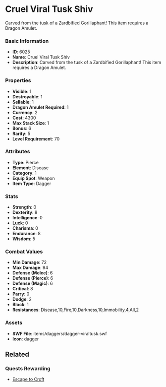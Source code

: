 # Cruel Viral Tusk Shiv

Carved from the tusk of a Zardbified Gorillaphant! This item requires a Dragon Amulet.

### Basic Information

- **ID**: 6025
- **Name**: Cruel Viral Tusk Shiv
- **Description**: Carved from the tusk of a Zardbified Gorillaphant! This item requires a Dragon Amulet.

### Properties

- **Visible**: 1
- **Destroyable**: 1
- **Sellable**: 1
- **Dragon Amulet Required**: 1
- **Currency**: 2
- **Cost**: 4300
- **Max Stack Size**: 1
- **Bonus**: 6
- **Rarity**: 5
- **Level Requirement**: 70

### Attributes

- **Type**: Pierce
- **Element**: Disease
- **Category**: 1
- **Equip Spot**: Weapon
- **Item Type**: Dagger

### Stats

- **Strength**: 0
- **Dexterity**: 8
- **Intelligence**: 0
- **Luck**: 0
- **Charisma**: 0
- **Endurance**: 8
- **Wisdom**: 5

### Combat Values

- **Min Damage**: 72
- **Max Damage**: 94
- **Defense (Melee)**: 6
- **Defense (Pierce)**: 6
- **Defense (Magic)**: 6
- **Critical**: 8
- **Parry**: 0
- **Dodge**: 2
- **Block**: 1
- **Resistances**: Disease,10,Fire,10,Darkness,10,Immobility,4,All,2

### Assets

- **SWF File**: items/daggers/dagger-viraltusk.swf
- **Icon**: dagger

## Related

### Quests Rewarding

- [Escape to Croft](../quests/820-escape-to-croft.md)

